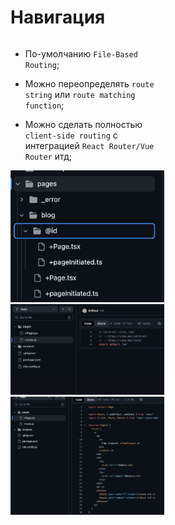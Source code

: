 <style>
.routing {
    display: grid;
    grid-template-columns: 1fr 1fr;
    gap: 12px;
}
.routing__right .slidev-vclick-hidden-explicitly { display: none !important; }
.routing__right .slidev-vclick-target { display: none; }
.routing__right .slidev-vclick-current { display: block; }
</style>


# Навигация
<div class="routing">

<v-clicks>
<div v-click.at="1" class="routing__left">

<v-click>

- По-умолчанию `File-Based Routing`;

</v-click>
<v-click>

- Можно переопределять `route string` или `route matching function`;

</v-click>
<v-click>

- Можно сделать полностью `client-side routing` с интеграцией `React Router/Vue Router` итд;

</v-click>

</div>

<div v-click.at="1" class="routing__right">
    <img  v-click.at="1" v-click.hide="2" src="../assets/routing-1.png" />
    <img  v-click.at="2" v-click.hide="3" src="../assets/catch-route.png" />
    <img  v-click.at="3" src="../assets/react-router.png" />
</div>
</v-clicks>
</div>
<Counter/>
